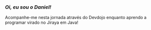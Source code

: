 ### *Oi, eu sou o Daniel!*

Acompanhe-me nesta jornada através do Devdojo enquanto aprendo a programar
virado no Jiraya em Java!


